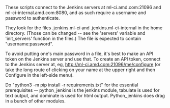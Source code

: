 These scripts connect to the Jenkins servers at ml-ci.amd.com:21096 and
ml-ci-internal.amd.com:8080, and as such require a username and password
to authenticate.

They look for the files .jenkins.ml-ci and .jenkins.ml-ci-internal in
the home directory.  (Those can be changed -- see the 'servers' variable
and 'init_servers' function in the files.)  The file is expected to
contain "username:password".

To avoid putting one's main password in a file, it's best to make an API
token on the Jenkins server and use that.  To create an API token,
connect to the Jenkins server at, eg,
http://ml-ci.amd.com:21096/me/configure (or take the long route of
clicking on your name at the upper right and then Configure in the
left-side menu).

Do "python3 -m pip install -r requirements.txt" for the essential
prerequisites -- python\_jenkins is the jenkins module, tabulate is used
for text output, and dominate is used for html output.  Python\_jenkins
does drag in a bunch of other modules.

